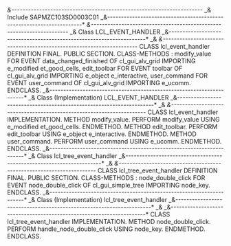 _&---------------------------------------------------------------------_
_& Include SAPMZC103SD0003C01
_&---------------------------------------------------------------------\*
_&---------------------------------------------------------------------_
_& Class LCL_EVENT_HANDLER
_&---------------------------------------------------------------------\*
_&
_&---------------------------------------------------------------------_
CLASS lcl_event_handler DEFINITION FINAL.
PUBLIC SECTION.
CLASS-METHODS : modify_value FOR EVENT data_changed_finished
OF cl_gui_alv_grid
IMPORTING e_modified et_good_cells,
edit_toolbar FOR EVENT toolbar
OF cl_gui_alv_grid
IMPORTING e_object e_interactive,
user_command FOR EVENT user_command
OF cl_gui_alv_grid
IMPORTING e_ucomm.
ENDCLASS.
_&---------------------------------------------------------------------\*
_& Class (Implementation) LCL_EVENT_HANDLER
_&---------------------------------------------------------------------\*
_&
_&---------------------------------------------------------------------_
CLASS lcl_event_handler IMPLEMENTATION.
METHOD modify_value.
PERFORM modify_value USING e_modified et_good_cells.
ENDMETHOD.
METHOD edit_toolbar.
PERFORM edit_toolbar USING e_object e_interactive.
ENDMETHOD.
METHOD user_command.
PERFORM user_command USING e_ucomm.
ENDMETHOD.
ENDCLASS.
_&---------------------------------------------------------------------\*
_& Class lcl_tree_event_handler
_&---------------------------------------------------------------------\*
_&
_&---------------------------------------------------------------------_
CLASS lcl_tree_event_handler DEFINITION FINAL.
PUBLIC SECTION.
CLASS-METHODS : node_double_click FOR EVENT node_double_click
OF cl_gui_simple_tree
IMPORTING node_key.
ENDCLASS.
_&---------------------------------------------------------------------\*
_& Class (Implementation) lcl_tree_event_handler
_&---------------------------------------------------------------------\*
_&
_&---------------------------------------------------------------------\*
CLASS lcl_tree_event_handler IMPLEMENTATION.
METHOD node_double_click.
PERFORM handle_node_double_click USING node_key.
ENDMETHOD.
ENDCLASS.
